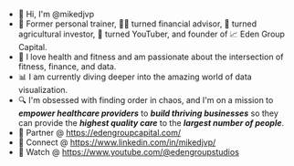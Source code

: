 - 👋 Hi, I'm @mikedjvp
- 💪 Former personal trainer, 👨‍💼 turned financial advisor, 🌽 turned agricultural investor, 🎥 turned YouTuber, and founder of 📈 Eden Group Capital.
- 🔀 I love health and fitness and am passionate about the intersection of fitness, finance, and data.
- 📊 I am currently diving deeper into the amazing world of data visualization. 
- 🔍 I'm obsessed with finding order in chaos, and I'm on a mission to ***empower healthcare providers*** to ***build thriving businesses*** so they can provide the ***highest quality care*** to the ***largest number of people***.
- 💼 Partner @ https://edengroupcapital.com/
- 🤝 Connect @ https://www.linkedin.com/in/mikedjvp/
- 🎥 Watch @ https://www.youtube.com/@edengroupstudios
